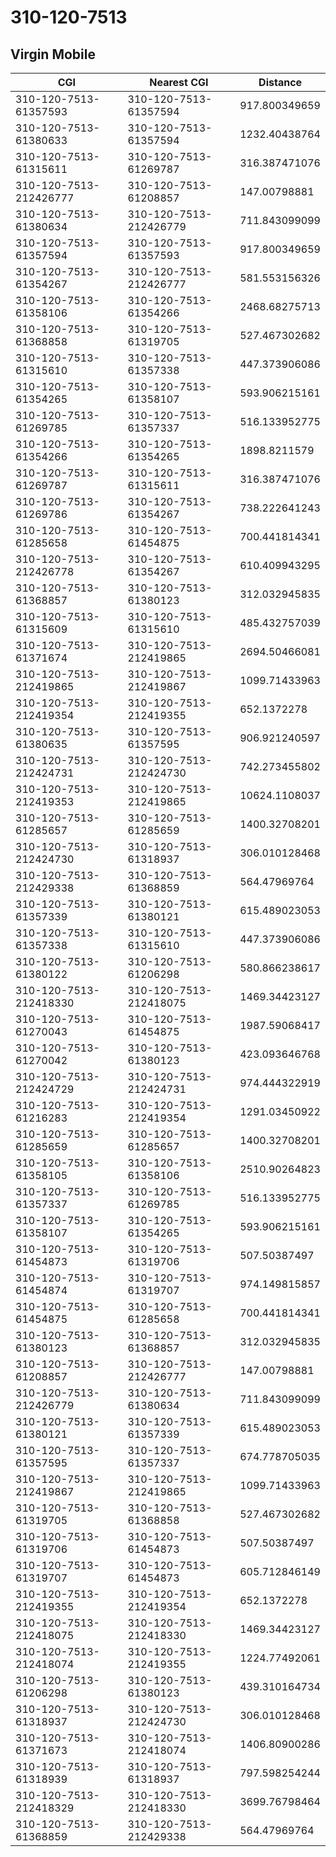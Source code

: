 # 310-120-7513
## Virgin Mobile


| CGI | Nearest CGI | Distance |
|-----|-------------|----------|
| 310-120-7513-61357593 | 310-120-7513-61357594 | 917.800349659 |
| 310-120-7513-61380633 | 310-120-7513-61357594 | 1232.40438764 |
| 310-120-7513-61315611 | 310-120-7513-61269787 | 316.387471076 |
| 310-120-7513-212426777 | 310-120-7513-61208857 | 147.00798881 |
| 310-120-7513-61380634 | 310-120-7513-212426779 | 711.843099099 |
| 310-120-7513-61357594 | 310-120-7513-61357593 | 917.800349659 |
| 310-120-7513-61354267 | 310-120-7513-212426777 | 581.553156326 |
| 310-120-7513-61358106 | 310-120-7513-61354266 | 2468.68275713 |
| 310-120-7513-61368858 | 310-120-7513-61319705 | 527.467302682 |
| 310-120-7513-61315610 | 310-120-7513-61357338 | 447.373906086 |
| 310-120-7513-61354265 | 310-120-7513-61358107 | 593.906215161 |
| 310-120-7513-61269785 | 310-120-7513-61357337 | 516.133952775 |
| 310-120-7513-61354266 | 310-120-7513-61354265 | 1898.8211579 |
| 310-120-7513-61269787 | 310-120-7513-61315611 | 316.387471076 |
| 310-120-7513-61269786 | 310-120-7513-61354267 | 738.222641243 |
| 310-120-7513-61285658 | 310-120-7513-61454875 | 700.441814341 |
| 310-120-7513-212426778 | 310-120-7513-61354267 | 610.409943295 |
| 310-120-7513-61368857 | 310-120-7513-61380123 | 312.032945835 |
| 310-120-7513-61315609 | 310-120-7513-61315610 | 485.432757039 |
| 310-120-7513-61371674 | 310-120-7513-212419865 | 2694.50466081 |
| 310-120-7513-212419865 | 310-120-7513-212419867 | 1099.71433963 |
| 310-120-7513-212419354 | 310-120-7513-212419355 | 652.1372278 |
| 310-120-7513-61380635 | 310-120-7513-61357595 | 906.921240597 |
| 310-120-7513-212424731 | 310-120-7513-212424730 | 742.273455802 |
| 310-120-7513-212419353 | 310-120-7513-212419865 | 10624.1108037 |
| 310-120-7513-61285657 | 310-120-7513-61285659 | 1400.32708201 |
| 310-120-7513-212424730 | 310-120-7513-61318937 | 306.010128468 |
| 310-120-7513-212429338 | 310-120-7513-61368859 | 564.47969764 |
| 310-120-7513-61357339 | 310-120-7513-61380121 | 615.489023053 |
| 310-120-7513-61357338 | 310-120-7513-61315610 | 447.373906086 |
| 310-120-7513-61380122 | 310-120-7513-61206298 | 580.866238617 |
| 310-120-7513-212418330 | 310-120-7513-212418075 | 1469.34423127 |
| 310-120-7513-61270043 | 310-120-7513-61454875 | 1987.59068417 |
| 310-120-7513-61270042 | 310-120-7513-61380123 | 423.093646768 |
| 310-120-7513-212424729 | 310-120-7513-212424731 | 974.444322919 |
| 310-120-7513-61216283 | 310-120-7513-212419354 | 1291.03450922 |
| 310-120-7513-61285659 | 310-120-7513-61285657 | 1400.32708201 |
| 310-120-7513-61358105 | 310-120-7513-61358106 | 2510.90264823 |
| 310-120-7513-61357337 | 310-120-7513-61269785 | 516.133952775 |
| 310-120-7513-61358107 | 310-120-7513-61354265 | 593.906215161 |
| 310-120-7513-61454873 | 310-120-7513-61319706 | 507.50387497 |
| 310-120-7513-61454874 | 310-120-7513-61319707 | 974.149815857 |
| 310-120-7513-61454875 | 310-120-7513-61285658 | 700.441814341 |
| 310-120-7513-61380123 | 310-120-7513-61368857 | 312.032945835 |
| 310-120-7513-61208857 | 310-120-7513-212426777 | 147.00798881 |
| 310-120-7513-212426779 | 310-120-7513-61380634 | 711.843099099 |
| 310-120-7513-61380121 | 310-120-7513-61357339 | 615.489023053 |
| 310-120-7513-61357595 | 310-120-7513-61357337 | 674.778705035 |
| 310-120-7513-212419867 | 310-120-7513-212419865 | 1099.71433963 |
| 310-120-7513-61319705 | 310-120-7513-61368858 | 527.467302682 |
| 310-120-7513-61319706 | 310-120-7513-61454873 | 507.50387497 |
| 310-120-7513-61319707 | 310-120-7513-61454873 | 605.712846149 |
| 310-120-7513-212419355 | 310-120-7513-212419354 | 652.1372278 |
| 310-120-7513-212418075 | 310-120-7513-212418330 | 1469.34423127 |
| 310-120-7513-212418074 | 310-120-7513-212419355 | 1224.77492061 |
| 310-120-7513-61206298 | 310-120-7513-61380123 | 439.310164734 |
| 310-120-7513-61318937 | 310-120-7513-212424730 | 306.010128468 |
| 310-120-7513-61371673 | 310-120-7513-212418074 | 1406.80900286 |
| 310-120-7513-61318939 | 310-120-7513-61318937 | 797.598254244 |
| 310-120-7513-212418329 | 310-120-7513-212418330 | 3699.76798464 |
| 310-120-7513-61368859 | 310-120-7513-212429338 | 564.47969764 |
